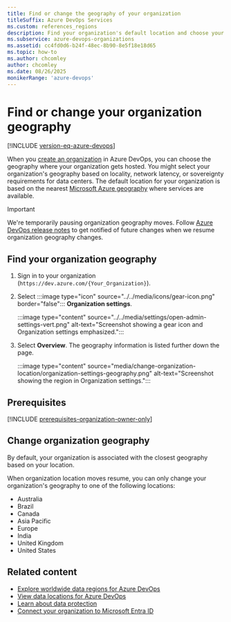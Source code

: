 ```yaml
---
title: Find or change the geography of your organization
titleSuffix: Azure DevOps Services
ms.custom: references_regions
description: Find your organization's default location and choose your organization's geography location when you create one.
ms.subservice: azure-devops-organizations
ms.assetid: cc4fd0d6-b24f-48ec-8b90-8e5f18e18d65
ms.topic: how-to
ms.author: chcomley
author: chcomley
ms.date: 08/26/2025
monikerRange: 'azure-devops'
---
```


# Find or change your organization geography

[!INCLUDE [version-eq-azure-devops](../../includes/version-eq-azure-devops.md)]

When you [create an organization](create-organization.md) in Azure DevOps, you can choose the geography where your organization gets hosted. You might select your organization's geography based on locality, network latency, or sovereignty requirements for data centers. The default location for your organization is based on the nearest [Microsoft Azure geography](https://azure.microsoft.com/regions) where services are available.

> [!IMPORTANT]
> We're temporarily pausing organization geography moves. Follow [Azure DevOps release notes](../../release-notes/index.md) to get notified of future changes when we resume organization geography changes.

## Find your organization geography

1. Sign in to your organization (```https://dev.azure.com/{Your_Organization}```).

2. Select :::image type="icon" source="../../media/icons/gear-icon.png" border="false"::: **Organization settings**.

   :::image type="content" source="../../media/settings/open-admin-settings-vert.png" alt-text="Screenshot showing a gear icon and Organization settings emphasized.":::

1. Select **Overview**. The geography information is listed further down the page.

   :::image type="content" source="media/change-organization-location/organization-settings-geography.png" alt-text="Screenshot showing the region in Organization settings.":::

## Prerequisites

[!INCLUDE [prerequisites-organization-owner-only](../../includes/prerequisites-organization-owner-only.md)]

## Change organization geography

By default, your organization is associated with the closest geography based on your location.

When organization location moves resume, you can only change your organization's geography to one of the following locations:
- Australia
- Brazil
- Canada
- Asia Pacific
- Europe
- India
- United Kingdom
- United States

<!---REMOVING TEMPORARILY PER SOO, 8/26/2025
However, changing to a different data center (region) within the same geography isn't possible.

To change your organization geography, use [Azure DevOps Virtual Support Agent](https://go.microsoft.com/fwlink/?linkid=2160944).

We can't provide a specific time frame for your organization's relocation due to potential delays from various factors and the automated nature of the migration process. The process might get rescheduled to take place over the weekend to ensure all necessary changes are successfully completed.-->

## Related content

- [Explore worldwide data regions for Azure DevOps](../security/data-location.md)
- [View data locations for Azure DevOps](../security/data-location.md)
- [Learn about data protection](../security/data-protection.md)
- [Connect your organization to Microsoft Entra ID](connect-organization-to-azure-ad.md)
